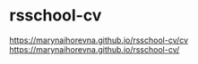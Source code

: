 # rsschool-cv
https://marynaihorevna.github.io/rsschool-cv/cv
https://marynaihorevna.github.io/rsschool-cv/
